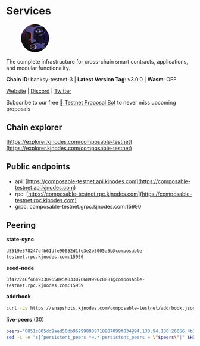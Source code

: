 # Services

<figure><img src="https://raw.githubusercontent.com/kj89/cosmos-images/main/logos/composable.png" alt=""><figcaption></figcaption></figure>

The complete infrastructure for cross-chain smart  contracts, applications, and modular functionality.

**Chain ID**: banksy-testnet-3 | **Latest Version Tag**: v3.0.0 | **Wasm**: OFF

[Website](https://www.composable.finance) | [Discord](https://discord.gg/composable) | [Twitter](https://twitter.com/ComposableFin)



Subscribe to our free [🤖 Testnet Proposal Bot](https://t.me/kjnodes_testnet_proposal_bot) to never miss upcoming proposals


## Chain explorer
[https://explorer.kjnodes.com/composable-testnet](https://explorer.kjnodes.com/composable-testnet)

## Public endpoints

* api: [https://composable-testnet.api.kjnodes.com](https://composable-testnet.api.kjnodes.com)
* rpc: [https://composable-testnet.rpc.kjnodes.com](https://composable-testnet.rpc.kjnodes.com)
* grpc: composable-testnet.grpc.kjnodes.com:15990

## Peering

**state-sync**

```text
d5519e378247dfb61dfe90652d1fe3e2b3005a5b@composable-testnet.rpc.kjnodes.com:15956
```

**seed-node**

```text
3f472746f46493309650e5a033076689996c8881@composable-testnet.rpc.kjnodes.com:15959
```

**addrbook**
```bash
curl -Ls https://snapshots.kjnodes.com/composable-testnet/addrbook.json > $HOME/.banksy/config/addrbook.json
```

**live-peers** (30)
```bash
peers="0851c005dd9aed50db962998989718987099f834@94.130.94.180:26656,4b398ed5ecdd938ab8332b2722dfb6dbcd9a69fe@207.180.249.127:26616,8bfc2700b8ee3ccc87c7644232a56e934c47720e@65.108.238.147:34656,64196513969cdfc2e280ee25117c42031068f9ea@194.34.232.150:15956,f6bdd60edcc84f2f02d582dc411cef80c5176df1@38.242.133.188:26656,c241d021004ad9b0fe7fa2d967ff9f1f3b20c1f0@136.243.172.166:15956,f306956520010c5ddd0e67c69f61f1de3fa91552@88.198.52.46:22256,6f4d63f0cc74663cff1848c1eea2f389e2b1ef33@66.94.121.181:15956,c2dbb5dbf1c9382e2eebe2a0ceeff0b4fc57f8ce@65.109.60.19:36656,9e7270b955791bb00acd68856366ed5450134d29@82.208.22.64:26656,4491f06f803252917d69d053ed85adba5ad17474@5.166.240.95:15956,e9441db297752fb454f63d7f0f0c8eb5e067d528@34.124.143.97:26656,f4078136bacf232ff67c4ab0fdbe5c88fb1f2f94@31.220.72.179:26656,2a9225e33a3cd40d4f9118a111a463e4c11bc6c2@31.220.85.1:26656,3461731f09871909987fa3df99c9ac623ea303b3@207.180.241.219:26656,df49f4fee2fe62bc0ca8c27ee0dbae3f0abec98f@46.38.232.86:24656,8be7bfa6c270469971875cb6f23c957402654a14@207.180.194.162:26656,99010dd03737038ee115fd79dd59cb8231567080@185.249.227.39:26656,e083e1ee42159e3b57284d38530efc29c6f8a4c9@109.123.247.105:26656,1f3bc143690c465800406a7b6c2898d4f0adebe6@65.21.91.160:27111,b2a5b6c11e7d71c2a43d88a73b9dcff3352f4302@57.128.86.7:26656,c866bd14649bb402dcb08c861add820b152e39e3@173.212.233.177:15956,10a831b0641d1fd90c62cea6f49b839470bd07e0@185.217.126.187:15956,3bab9d5cfb23118e703e1c4b62820f35acf45521@144.76.174.27:26656,e56266b49ee4da55df14e1604fb80a14038639c1@161.97.145.13:15956,d5519e378247dfb61dfe90652d1fe3e2b3005a5b@65.109.68.190:15956,a3ddd1ffc5d24bd12fc4b2af5d2769776f5ce67d@65.109.92.240:21206,3172f3c8b62d31d4c6e69afbf6109d06f864d899@43.157.65.43:26656,dbb829ef71299064c717923f7e72e6aa51302eff@65.109.172.252:15956,0038c200adc435ad9a21cde4e945fe2f48f405ff@65.108.233.102:34656"
sed -i -e "s|^persistent_peers *=.*|persistent_peers = \"$peers\"|" $HOME/.banksy/config/config.toml
```
